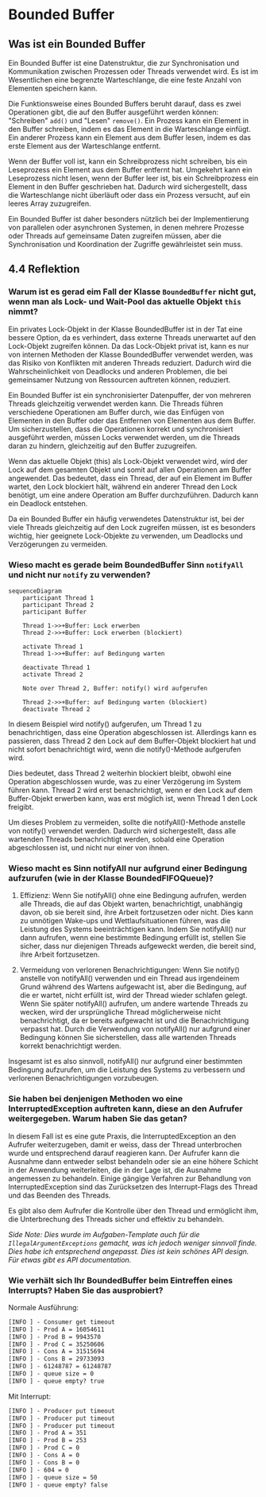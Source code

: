 # Bounded Buffer

## Was ist ein Bounded Buffer

Ein Bounded Buffer ist eine Datenstruktur, die zur Synchronisation und Kommunikation zwischen Prozessen oder Threads verwendet wird. Es ist im Wesentlichen eine begrenzte Warteschlange, die eine feste Anzahl von Elementen speichern kann.

Die Funktionsweise eines Bounded Buffers beruht darauf, dass es zwei Operationen gibt, die auf den Buffer ausgeführt werden können: "Schreiben" `add()` und "Lesen" `remove()`. Ein Prozess kann ein Element in den Buffer schreiben, indem es das Element in die Warteschlange einfügt. Ein anderer Prozess kann ein Element aus dem Buffer lesen, indem es das erste Element aus der Warteschlange entfernt.

Wenn der Buffer voll ist, kann ein Schreibprozess nicht schreiben, bis ein Leseprozess ein Element aus dem Buffer entfernt hat. Umgekehrt kann ein Leseprozess nicht lesen, wenn der Buffer leer ist, bis ein Schreibprozess ein Element in den Buffer geschrieben hat. Dadurch wird sichergestellt, dass die Warteschlange nicht überläuft oder dass ein Prozess versucht, auf ein leeres Array zuzugreifen.

Ein Bounded Buffer ist daher besonders nützlich bei der Implementierung von parallelen oder asynchronen Systemen, in denen mehrere Prozesse oder Threads auf gemeinsame Daten zugreifen müssen, aber die Synchronisation und Koordination der Zugriffe gewährleistet sein muss.

## 4.4 Reflektion

### Warum ist es gerad eim Fall der Klasse `BoundedBuffer` nicht gut, wenn man als Lock- und Wait-Pool das aktuelle Objekt `this` nimmt?

Ein privates Lock-Objekt in der Klasse BoundedBuffer ist in der Tat eine bessere Option, da es verhindert, dass externe Threads unerwartet auf den Lock-Objekt zugreifen können. Da das Lock-Objekt privat ist, kann es nur von internen Methoden der Klasse BoundedBuffer verwendet werden, was das Risiko von Konflikten mit anderen Threads reduziert. Dadurch wird die Wahrscheinlichkeit von Deadlocks und anderen Problemen, die bei gemeinsamer Nutzung von Ressourcen auftreten können, reduziert.

Ein Bounded Buffer ist ein synchronisierter Datenpuffer, der von mehreren Threads gleichzeitig verwendet werden kann. Die Threads führen verschiedene Operationen am Buffer durch, wie das Einfügen von Elementen in den Buffer oder das Entfernen von Elementen aus dem Buffer. Um sicherzustellen, dass die Operationen korrekt und synchronisiert ausgeführt werden, müssen Locks verwendet werden, um die Threads daran zu hindern, gleichzeitig auf den Buffer zuzugreifen.

Wenn das aktuelle Objekt (this) als Lock-Objekt verwendet wird, wird der Lock auf dem gesamten Objekt und somit auf allen Operationen am Buffer angewendet. Das bedeutet, dass ein Thread, der auf ein Element im Buffer wartet, den Lock blockiert hält, während ein anderer Thread den Lock benötigt, um eine andere Operation am Buffer durchzuführen. Dadurch kann ein Deadlock entstehen.

Da ein Bounded Buffer ein häufig verwendetes Datenstruktur ist, bei der viele Threads gleichzeitig auf den Lock zugreifen müssen, ist es besonders wichtig, hier geeignete Lock-Objekte zu verwenden, um Deadlocks und Verzögerungen zu vermeiden.

### Wieso macht es gerade beim BoundedBuffer Sinn `notifyAll` und nicht nur `notify` zu verwenden?

```mermaid
sequenceDiagram
    participant Thread 1
    participant Thread 2
    participant Buffer
    
    Thread 1->>+Buffer: Lock erwerben
    Thread 2->>+Buffer: Lock erwerben (blockiert)
    
    activate Thread 1
    Thread 1->>+Buffer: auf Bedingung warten
    
    deactivate Thread 1
    activate Thread 2
    
    Note over Thread 2, Buffer: notify() wird aufgerufen
    
    Thread 2->>+Buffer: auf Bedingung warten (blockiert)
    deactivate Thread 2
```

In diesem Beispiel wird notify() aufgerufen, um Thread 1 zu benachrichtigen, dass eine Operation abgeschlossen ist. Allerdings kann es passieren, dass Thread 2 den Lock auf dem Buffer-Objekt blockiert hat und nicht sofort benachrichtigt wird, wenn die notify()-Methode aufgerufen wird.

Dies bedeutet, dass Thread 2 weiterhin blockiert bleibt, obwohl eine Operation abgeschlossen wurde, was zu einer Verzögerung im System führen kann. Thread 2 wird erst benachrichtigt, wenn er den Lock auf dem Buffer-Objekt erwerben kann, was erst möglich ist, wenn Thread 1 den Lock freigibt.

Um dieses Problem zu vermeiden, sollte die notifyAll()-Methode anstelle von notify() verwendet werden. Dadurch wird sichergestellt, dass alle wartenden Threads benachrichtigt werden, sobald eine Operation abgeschlossen ist, und nicht nur einer von ihnen.

### Wieso macht es Sinn notifyAll nur aufgrund einer Bedingung aufzurufen (wie in der Klasse BoundedFIFOQueue)?

1. Effizienz: Wenn Sie notifyAll() ohne eine Bedingung aufrufen, werden alle Threads, die auf das Objekt warten, benachrichtigt, unabhängig davon, ob sie bereit sind, ihre Arbeit fortzusetzen oder nicht. Dies kann zu unnötigen Wake-ups und Wettlaufsituationen führen, was die Leistung des Systems beeinträchtigen kann. Indem Sie notifyAll() nur dann aufrufen, wenn eine bestimmte Bedingung erfüllt ist, stellen Sie sicher, dass nur diejenigen Threads aufgeweckt werden, die bereit sind, ihre Arbeit fortzusetzen.

2. Vermeidung von verlorenen Benachrichtigungen: Wenn Sie notify() anstelle von notifyAll() verwenden und ein Thread aus irgendeinem Grund während des Wartens aufgewacht ist, aber die Bedingung, auf die er wartet, nicht erfüllt ist, wird der Thread wieder schlafen gelegt. Wenn Sie später notifyAll() aufrufen, um andere wartende Threads zu wecken, wird der ursprüngliche Thread möglicherweise nicht benachrichtigt, da er bereits aufgewacht ist und die Benachrichtigung verpasst hat. Durch die Verwendung von notifyAll() nur aufgrund einer Bedingung können Sie sicherstellen, dass alle wartenden Threads korrekt benachrichtigt werden.

Insgesamt ist es also sinnvoll, notifyAll() nur aufgrund einer bestimmten Bedingung aufzurufen, um die Leistung des Systems zu verbessern und verlorenen Benachrichtigungen vorzubeugen.

### Sie haben bei denjenigen Methoden wo eine InterruptedException auftreten kann, diese an den Aufrufer weitergegeben. Warum haben Sie das getan?

In diesem Fall ist es eine gute Praxis, die InterruptedException an den Aufrufer weiterzugeben, damit er weiss, dass der Thread unterbrochen wurde und entsprechend darauf reagieren kann. Der Aufrufer kann die Ausnahme dann entweder selbst behandeln oder sie an eine höhere Schicht in der Anwendung weiterleiten, die in der Lage ist, die Ausnahme angemessen zu behandeln. Einige gängige Verfahren zur Behandlung von InterruptedException sind das Zurücksetzen des Interrupt-Flags des Thread und das Beenden des Threads.

Es gibt also dem Aufrufer die Kontrolle über den Thread und ermöglicht ihm, die Unterbrechung des Threads sicher und effektiv zu behandeln.

_Side Note: Dies wurde im Aufgaben-Template auch für die `IllegalArgumentExceptions` gemacht, was ich jedoch weniger sinnvoll finde. Dies habe ich entsprechend angepasst. Dies ist kein schönes API design. Für etwas gibt es API documentation._

### Wie verhält sich Ihr BoundedBuffer beim Eintreffen eines Interrupts? Haben Sie das ausprobiert?

Normale Ausführung:

```bat
[INFO ] - Consumer get timeout
[INFO ] - Prod A = 16054611
[INFO ] - Prod B = 9943570
[INFO ] - Prod C = 35250606
[INFO ] - Cons A = 31515694
[INFO ] - Cons B = 29733093
[INFO ] - 61248787 = 61248787
[INFO ] - queue size = 0
[INFO ] - queue empty? true
```

Mit Interrupt:

```bat
[INFO ] - Producer put timeout
[INFO ] - Producer put timeout
[INFO ] - Producer put timeout
[INFO ] - Prod A = 351
[INFO ] - Prod B = 253
[INFO ] - Prod C = 0
[INFO ] - Cons A = 0
[INFO ] - Cons B = 0
[INFO ] - 604 = 0
[INFO ] - queue size = 50
[INFO ] - queue empty? false
```